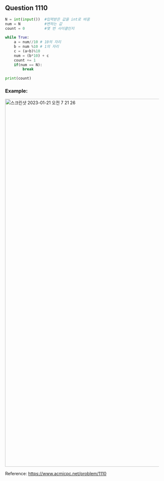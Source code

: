 ## Question 1110


```python 3
N = int(input())  #입력받은 값을 int로 바꿈
num = N           #변하는 값
count = 0         #몇 번 사이클인지
 
while True:
    a = num//10 # 10의 자리
    b = num %10 # 1의 자리
    c = (a+b)%10 
    num = (b*10) + c
    count += 1
    if(num == N):
        break
 
print(count)
```


### Example:
<img width="1204" alt="스크린샷 2023-01-21 오전 7 21 26" src="https://user-images.githubusercontent.com/107760647/213815554-2b94f299-5655-494e-88d3-928c2ab4f1cb.png">


Reference:
https://www.acmicpc.net/problem/1110
